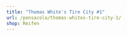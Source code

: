 ```yaml
---
title: "Thomas White's Tire City #1"
url: /pensacola/thomas-whites-tire-city-1/
shop: Reifen
---
```

